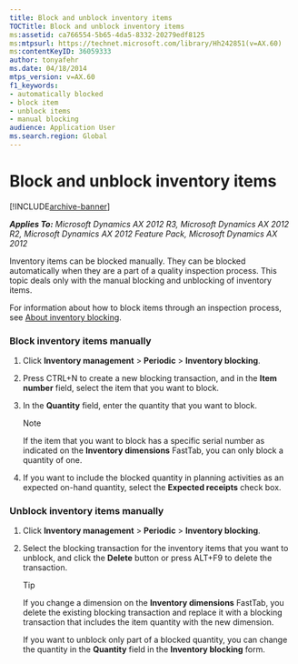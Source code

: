 ```yaml
---
title: Block and unblock inventory items
TOCTitle: Block and unblock inventory items
ms:assetid: ca766554-5b65-4da5-8332-20279edf8125
ms:mtpsurl: https://technet.microsoft.com/library/Hh242851(v=AX.60)
ms:contentKeyID: 36059333
author: tonyafehr
ms.date: 04/18/2014
mtps_version: v=AX.60
f1_keywords:
- automatically blocked
- block item
- unblock items
- manual blocking
audience: Application User
ms.search.region: Global
---
```


# Block and unblock inventory items 


[!INCLUDE[archive-banner](includes/archive-banner.md)]


_**Applies To:** Microsoft Dynamics AX 2012 R3, Microsoft Dynamics AX 2012 R2, Microsoft Dynamics AX 2012 Feature Pack, Microsoft Dynamics AX 2012_

Inventory items can be blocked manually. They can be blocked automatically when they are a part of a quality inspection process. This topic deals only with the manual blocking and unblocking of inventory items.

For information about how to block items through an inspection process, see [About inventory blocking](about-inventory-blocking.md).

### Block inventory items manually

1.  Click **Inventory management** \> **Periodic** \> **Inventory blocking**.

2.  Press CTRL+N to create a new blocking transaction, and in the **Item number** field, select the item that you want to block.

3.  In the **Quantity** field, enter the quantity that you want to block.
    

    > [!NOTE]
    > <P>If the item that you want to block has a specific serial number as indicated on the <STRONG>Inventory dimensions</STRONG> FastTab, you can only block a quantity of one.</P>



4.  If you want to include the blocked quantity in planning activities as an expected on-hand quantity, select the **Expected receipts** check box.

### Unblock inventory items manually

1.  Click **Inventory management** \> **Periodic** \> **Inventory blocking**.

2.  Select the blocking transaction for the inventory items that you want to unblock, and click the **Delete** button or press ALT+F9 to delete the transaction.
    

    > [!TIP]
    > <P>If you change a dimension on the <STRONG>Inventory dimensions</STRONG> FastTab, you delete the existing blocking transaction and replace it with a blocking transaction that includes the item quantity with the new dimension.</P>
    > <P>If you want to unblock only part of a blocked quantity, you can change the quantity in the <STRONG>Quantity</STRONG> field in the <STRONG>Inventory blocking</STRONG> form.</P>


  


